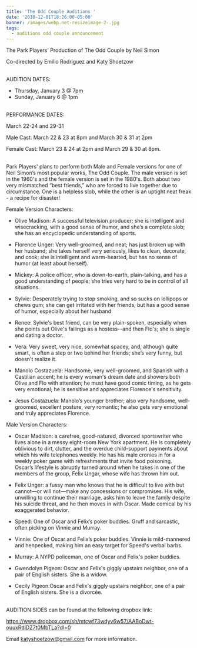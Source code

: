 ```yaml
---
title: 'The Odd Couple Auditions '
date: '2018-12-01T18:26:00-05:00'
banner: /images/webp.net-resizeimage-2-.jpg
tags:
  - auditions odd couple announcement
---
```

The Park Players' Production of The Odd Couple by Neil Simon

Co-directed by Emilio Rodriguez and Katy Shoetzow

<br>
AUDITION DATES: 

* Thursday, January 3 @ 7pm
* Sunday, January 6 @ 1pm

<br>
PERFORMANCE DATES:

March 22-24 and 29-31 

Male Cast: March 22 & 23 at 8pm and March 30 & 31 at 2pm

Female Cast: March 23 & 24 at 2pm and March 29 & 30 at 8pm.

<br>
Park Players' plans to perform both Male and Female versions for one of Neil Simon’s most popular works, The Odd Couple. The male version is set in the 1960's and the female version is set in the 1980's. Both about two very mismatched “best friends,” who are forced to live together due to circumstance. One is a helpless slob, while the other is an uptight neat freak - a recipe for disaster! 



Female Version Characters: 

* Olive Madison: A successful television producer; she is intelligent and wisecracking, with a good sense of humor, and she’s a complete slob; she has an encyclopedic understanding of sports.

* Florence Unger: Very well-groomed, and neat; has just broken up with her husband; she takes herself very seriously, likes to clean, decorate, and cook; she is intelligent and warm-hearted, but has no sense of humor (at least about herself).

* Mickey: A police officer, who is down-to-earth, plain-talking, and has a good understanding of people; she tries very hard to be in control of all situations.
* Sylvie: Desperately trying to stop smoking, and so sucks on lollipops or chews gum; she can get irritated with her friends, but has a good sense of humor, especially about her husband
* Renee: Sylvie's best friend, can be very plain-spoken, especially when she points out Olive's failings as a hostess--and then Flo's; she is single and dating a doctor.
* Vera: Very sweet, very nice, somewhat spacey, and, although quite smart, is often a step or two behind her friends; she’s very funny, but doesn't realize it.
* Manolo Costazuela: Handsome, very well-groomed, and Spanish with a Castilian accent; he is every woman's dream date and showers both Olive and Flo with attention; he must have good comic timing, as he gets very emotional; he is sensitive and appreciates Florence's sensitivity.
* Jesus Costazuela: Manolo’s younger brother; also very handsome, well-groomed, excellent posture, very romantic; he also gets very emotional and truly appreciates Florence.

Male Version Characters: 

* Oscar Madison: a carefree, good-natured, divorced sportswriter who lives alone in a messy eight-room New York apartment. He is completely oblivious to dirt, clutter, and the overdue child-support payments about which his wife telephones weekly. He has his male cronies in for a weekly poker game with refreshments that invite food poisoning. Oscar’s lifestyle is abruptly turned around when he takes in one of the members of the group, Felix Ungar, whose wife has thrown him out. 

* Felix Unger: a fussy man who knows that he is difficult to live with but cannot—or will not—make any concessions or compromises. His wife, unwilling to continue their marriage, asks him to leave the family despite his suicide threat, and he then moves in with Oscar. Made comical by his exaggerated behavior.

* Speed: One of Oscar and Felix’s poker buddies. Gruff and sarcastic, often picking on Vinnie and Murray. 
* Vinnie: One of Oscar and Felix’s poker buddies. Vinnie is mild-mannered and henpecked, making him an easy target
for Speed's verbal barbs.
* Murray: A NYPD policeman, one of Oscar and Felix's poker buddies. 
* Gwendolyn Pigeon: Oscar and Felix's giggly upstairs neighbor, one of a pair of English sisters. She is a widow.
* Cecily Pigeon:Oscar and Felix's giggly upstairs neighbor, one of a pair of English sisters. She is a divorcée.

<br>
AUDITION SIDES can be found at the following dropbox link: 

<https://www.dropbox.com/sh/mtcwf73wdyv6w57/AABoDwt-ouuxRdlDZ7t0MbTLa?dl=0>



Email katyshoetzow@gmail.com for more information. 
